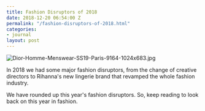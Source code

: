 ```yaml
---
title: Fashion Disruptors of 2018
date: 2018-12-20 06:54:00 Z
permalink: "/fashion-disruptors-of-2018.html"
categories:
- journal
layout: post
---
```


![Dior-Homme-Menswear-SS19-Paris-9164-1024x683.jpg](/uploads/Dior-Homme-Menswear-SS19-Paris-9164-1024x683.jpg)

In 2018 we had some major fashion disruptors, from the change of creative directors to Rihanna's new lingerie brand that revamped the whole fashion industry. 

We have rounded up this year's fashion disruptors. So, keep reading to look back on this year in fashion.

## 